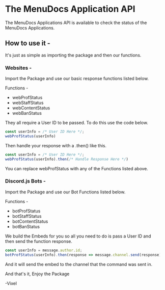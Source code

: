 # The MenuDocs Application API

The MenuDocs Applications API is available to check the status of the MenuDocs Applications.

## How to use it -

It's just as simple as importing the package and then our functions.

### Websites -
Import the Package and use our basic response functions listed below.

Functions -
- webProfStatus
- webStaffStatus
- webContentStatus
- webBanStatus

They all require a User ID to be passed. To do this use the code below.

```js
const userInfo = /* User ID Here */;
webProfStatus(userInfo)
```

Then handle your response with a .then() like this.

```js
const userInfo = /* User ID Here */;
webProfStatus(userInfo).then(/* Handle Response Here */)
```

You can replace webProfStatus with any of the Functions listed above.

### Discord.js Bots -
Import the Package and use our Bot Functions listed below.

Functions -
- botProfStatus
- botStaffStatus
- botContentStatus
- botBanStatus

We build the Embeds for you so all you need to do is pass a User ID and then send the function response.

```js
const userInfo = message.author.id;
botProfStatus(userInfo).then(response => message.channel.send(response));
```

And it will send the embed to the channel that the command was sent in.

And that's it, Enjoy the Package

-Vixel